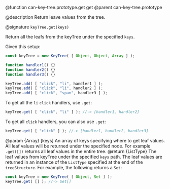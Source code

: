@function can-key-tree.prototype.get get
@parent can-key-tree.prototype

@description Return leave values from the tree.

@signature `keyTree.get(keys)`

Return all the leafs from the keyTree under the specified `keys`.

Given this setup:

```js
const keyTree = new KeyTree( [ Object, Object, Array ] );

function handler1() {}
function handler2() {}
function handler3() {}

keyTree.add( [ "click", "li", handler1 ] );
keyTree.add( [ "click", "li", handler2 ] );
keyTree.add( [ "click", "span", handler3 ] );
```

To get all the `li` `click` handlers, use `.get`:

```js
keyTree.get( [ "click", "li" ] ); //-> [handler1, handler2]
```

To get all `click` handlers, you can also use `.get`:

```js
keyTree.get( [ "click" ] ); //-> [handler1, handler2, handler3]
```

@param {Array} [keys] An array of keys specifying where to get leaf values.  All leaf values will be
returned under the specified node.  For example `.get([])` returns all leaf values in the entire tree.
@return {ListType} The leaf values from keyTree under the specified `keys` path. The leaf values are returned
  in an instance of the `ListType` specified at the end of the `treeStructure`.  For example, the following
  returns a `Set`:

  ```js
const keyTree = new KeyTree( [ Object, Set ] );
keyTree.get( [] ); //-> Set[]
```
